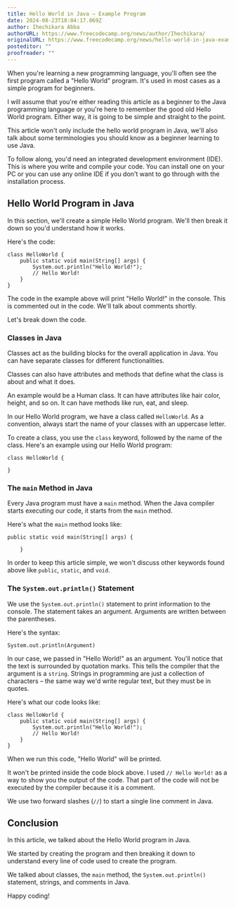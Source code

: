 ```yaml
---
title: Hello World in Java – Example Program
date: 2024-08-23T18:04:17.069Z
author: Ihechikara Abba
authorURL: https://www.freecodecamp.org/news/author/Ihechikara/
originalURL: https://www.freecodecamp.org/news/hello-world-in-java-example-program/
posteditor: ""
proofreader: ""
---
```


When you're learning a new programming language, you'll often see the first program called a "Hello World" program. It's used in most cases as a simple program for beginners.

<!-- more -->

I will assume that you're either reading this article as a beginner to the Java programming language or you're here to remember the good old Hello World program. Either way, it is going to be simple and straight to the point.

This article won't only include the hello world program in Java, we'll also talk about some terminologies you should know as a beginner learning to use Java.

To follow along, you'd need an integrated development environment (IDE). This is where you write and compile your code. You can install one on your PC or you can use any online IDE if you don't want to go through with the installation process.

## Hello World Program in Java

In this section, we'll create a simple Hello World program. We'll then break it down so you'd understand how it works.

Here's the code:

```
class HelloWorld {
    public static void main(String[] args) {
        System.out.println("Hello World!");
        // Hello World!
    }
}
```

The code in the example above will print "Hello World!" in the console. This is commented out in the code. We'll talk about comments shortly.

Let's break down the code.

### Classes in Java

Classes act as the building blocks for the overall application in Java. You can have separate classes for different functionalities.

Classes can also have attributes and methods that define what the class is about and what it does.

An example would be a Human class. It can have attributes like hair color, height, and so on. It can have methods like run, eat, and sleep.

In our Hello World program, we have a class called `HelloWorld`. As a convention, always start the name of your classes with an uppercase letter.

To create a class, you use the `class` keyword, followed by the name of the class. Here's an example using our Hello World program:

```
class HelloWorld {

}
```

### The `main` Method in Java

Every Java program must have a `main` method. When the Java compiler starts executing our code, it starts from the `main` method.

Here's what the `main` method looks like:

```
public static void main(String[] args) {

    }
```

In order to keep this article simple, we won't discuss other keywords found above like `public`, `static`, and `void`.

### The `System.out.println()` Statement

We use the `System.out.println()` statement to print information to the console. The statement takes an argument. Arguments are written between the parentheses.

Here's the syntax:

```
System.out.println(Argument)
```

In our case, we passed in "Hello World!" as an argument. You'll notice that the text is surrounded by quotation marks. This tells the compiler that the argument is a `string`. Strings in programming are just a collection of characters – the same way we'd write regular text, but they must be in quotes.

Here's what our code looks like:

```
class HelloWorld {
    public static void main(String[] args) {
        System.out.println("Hello World!");
        // Hello World!
    }
}
```

When we run this code, "Hello World" will be printed.

It won't be printed inside the code block above. I used `// Hello World!` as a way to show you the output of the code. That part of the code will not be executed by the compiler because it is a comment.

We use two forward slashes (`//`) to start a single line comment in Java.

## Conclusion

In this article, we talked about the Hello World program in Java.

We started by creating the program and then breaking it down to understand every line of code used to create the program.

We talked about classes, the `main` method, the `System.out.println()` statement, strings, and comments in Java.

Happy coding!